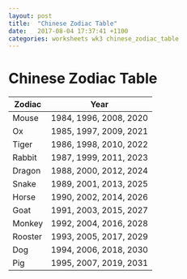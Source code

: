 ```yaml
---
layout: post
title:  "Chinese Zodiac Table"
date:   2017-08-04 17:37:41 +1100
categories: worksheets wk3 chinese_zodiac_table
---
```

# Chinese Zodiac Table

| Zodiac | Year |
|---|---|
| Mouse | 1984, 1996, 2008, 2020 |
| Ox | 1985, 1997, 2009, 2021 |
| Tiger | 1986, 1998, 2010, 2022 |
| Rabbit | 1987, 1999, 2011, 2023 |
| Dragon | 1988, 2000, 2012, 2024 |
| Snake | 1989, 2001, 2013, 2025 |
| Horse | 1990, 2002, 2014, 2026 |
| Goat | 1991, 2003, 2015, 2027 |
| Monkey | 1992, 2004, 2016, 2028 |
| Rooster | 1993, 2005, 2017, 2029 |
| Dog | 1994, 2006, 2018, 2030 |
| Pig | 1995, 2007, 2019, 2031 |
